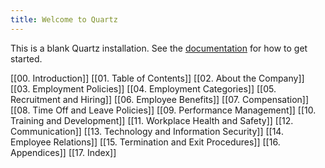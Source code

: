 ```yaml
---
title: Welcome to Quartz
---
```


This is a blank Quartz installation.
See the [documentation](https://quartz.jzhao.xyz) for how to get started.


[[00. Introduction]]
[[01. Table of Contents]]
[[02. About the Company]]
[[03. Employment Policies]]
[[04. Employment Categories]]
[[05. Recruitment and Hiring]]
[[06. Employee Benefits]]
[[07. Compensation]]
[[08. Time Off and Leave Policies]]
[[09. Performance Management]]
[[10. Training and Development]]
[[11. Workplace Health and Safety]]
[[12. Communication]]
[[13. Technology and Information Security]]
[[14. Employee Relations]]
[[15. Termination and Exit Procedures]]
[[16. Appendices]]
[[17. Index]]